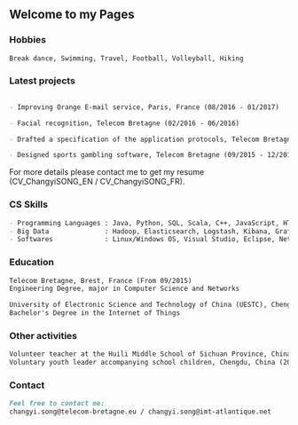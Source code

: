 ## Welcome to my Pages

### Hobbies
```markdown
Break dance, Swimming, Travel, Football, Volleyball, Hiking
```

### Latest projects

```markdown

- Improving Orange E-mail service, Paris, France (08/2016 - 01/2017)

- Facial recognition, Telecom Bretagne (02/2016 - 06/2016)

- Drafted a specification of the application protocols, Telecom Bretagne (02/2016 - 04/2016)

- Designed sports gambling software, Telecom Bretagne (09/2015 - 12/2015)

```

For more details please contact me to get my resume (CV_ChangyiSONG_EN / CV_ChangyiSONG_FR).

### CS Skills
```markdown
- Programming Languages : Java, Python, SQL, Scala, C++, JavaScript, HTML, CSS
- Big Data              : Hadoop, Elasticsearch, Logstash, Kibana, Grafana, Shell
- Softwares             : Linux/Windows OS, Visual Studio, Eclipse, NetBeans, VMware, Git
```

### Education
```markdown
Telecom Bretagne, Brest, France (From 09/2015)
Engineering Degree, major in Computer Science and Networks

University of Electronic Science and Technology of China (UESTC), Chengdu, China (09/2011 - 06/2015)
Bachelor's Degree in the Internet of Things
```
### Other activities
```markdown
Volunteer teacher at the Huili Middle School of Sichuan Province, China (2013)
Voluntary youth leader accompanying school children, Chengdu, China (2012)
```
### Contact
```markdown
Feel free to contact me:
changyi.song@telecom-bretagne.eu / changyi.song@imt-atlantique.net
```
